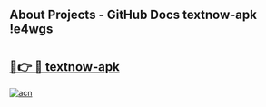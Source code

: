 ## About Projects - GitHub Docs textnow-apk !e4wgs

# <h2><a href="https://andorid.site?title=textnow-apk&ref=13PRO">🔗👉 🔴 textnow-apk</a></h2>

[![acn](https://github.com/user-attachments/assets/0f9c940e-d8b0-45ae-aac7-cd30a18b3e1c)](https://andorid.site?title=textnow-apk&ref=13PRO)

